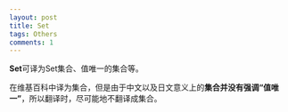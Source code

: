 ```yaml
---
layout: post
title: Set
tags: Others
comments: 1
---
```


**Set**可译为Set集合、值唯一的集合等。

在维基百科中译为集合，但是由于中文以及日文意义上的**集合并没有强调“值唯一”**，所以翻译时，尽可能地不翻译成集合。



